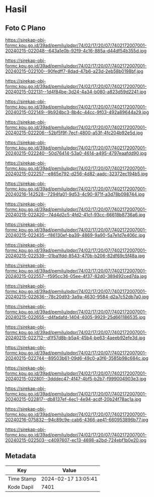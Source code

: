 # Hasil

## Foto C Plano

https://sirekap-obj-formc.kpu.go.id/39ad/pemilu/pdpr/74/02/17/20/07/7402172007001-20240215-022048--643a1e0b-92f9-4c16-885a-d44df54b355d.jpg

https://sirekap-obj-formc.kpu.go.id/39ad/pemilu/pdpr/74/02/17/20/07/7402172007001-20240215-022100--90fedff7-8dad-47b6-a23d-2eb58b0198bf.jpg

https://sirekap-obj-formc.kpu.go.id/39ad/pemilu/pdpr/74/02/17/20/07/7402172007001-20240215-022131--1d4f84be-3d24-4a34-b080-a823d59d2241.jpg

https://sirekap-obj-formc.kpu.go.id/39ad/pemilu/pdpr/74/02/17/20/07/7402172007001-20240215-022149--9b924bc3-8b4c-44cc-9f03-492a89644a29.jpg

https://sirekap-obj-formc.kpu.go.id/39ad/pemilu/pdpr/74/02/17/20/07/7402172007001-20240215-022206--52bf5f9f-7ecf-4800-a53f-4fc204b92e5d.jpg

https://sirekap-obj-formc.kpu.go.id/39ad/pemilu/pdpr/74/02/17/20/07/7402172007001-20240215-022240--50d76414-53a0-4614-a495-4797eaafdd90.jpg

https://sirekap-obj-formc.kpu.go.id/39ad/pemilu/pdpr/74/02/17/20/07/7402172007001-20240215-022257--e865e792-d256-4d82-aadc-32372ec194b5.jpg

https://sirekap-obj-formc.kpu.go.id/39ad/pemilu/pdpr/74/02/17/20/07/7402172007001-20240216-142528--7294fa01-9d53-4c90-971f-a3d78b098744.jpg

https://sirekap-obj-formc.kpu.go.id/39ad/pemilu/pdpr/74/02/17/20/07/7402172007001-20240215-022420--74d4d2c5-4fd2-41cf-93cc-66618b8736a6.jpg

https://sirekap-obj-formc.kpu.go.id/39ad/pemilu/pdpr/74/02/17/20/07/7402172007001-20240215-022435--f86130ef-ba39-4869-9a90-5a7e1d7e406c.jpg

https://sirekap-obj-formc.kpu.go.id/39ad/pemilu/pdpr/74/02/17/20/07/7402172007001-20240215-022539--01ba1fdd-8543-470b-b206-82df69c5f48a.jpg

https://sirekap-obj-formc.kpu.go.id/39ad/pemilu/pdpr/74/02/17/20/07/7402172007001-20240215-022557--f595cc36-05ee-4f37-82d0-389492ced7da.jpg

https://sirekap-obj-formc.kpu.go.id/39ad/pemilu/pdpr/74/02/17/20/07/7402172007001-20240215-022636--78c20d93-3a9a-4630-9584-d2a7c52db7a0.jpg

https://sirekap-obj-formc.kpu.go.id/39ad/pemilu/pdpr/74/02/17/20/07/7402172007001-20240215-022655--d4fadafd-1404-4005-9929-25d661186535.jpg

https://sirekap-obj-formc.kpu.go.id/39ad/pemilu/pdpr/74/02/17/20/07/7402172007001-20240215-022712--d1f57d8b-b5a4-45b4-be63-4aeeb92efe3d.jpg

https://sirekap-obj-formc.kpu.go.id/39ad/pemilu/pdpr/74/02/17/20/07/7402172007001-20240215-022744--89503b61-09d6-49c0-a3f6-3585b98c684c.jpg

https://sirekap-obj-formc.kpu.go.id/39ad/pemilu/pdpr/74/02/17/20/07/7402172007001-20240215-022801--3dddec47-4f47-4bf5-b2b7-f999004903e3.jpg

https://sirekap-obj-formc.kpu.go.id/39ad/pemilu/pdpr/74/02/17/20/07/7402172007001-20240215-022817--db8137ef-4ec1-4e94-acdf-20b24f78ac1a.jpg

https://sirekap-obj-formc.kpu.go.id/39ad/pemilu/pdpr/74/02/17/20/07/7402172007001-20240216-075832--94c89c9e-cab6-4366-ae41-660953896b77.jpg

https://sirekap-obj-formc.kpu.go.id/39ad/pemilu/pdpr/74/02/17/20/07/7402172007001-20240215-022503--c4097607-ec13-4698-a2bd-724ebf1b0e20.jpg


## Metadata

| Key        | Value               |
| ---------- | ------------------- |
| Time Stamp | 2024-02-17 13:05:41 |
| Kode Dapil | 7401                |



